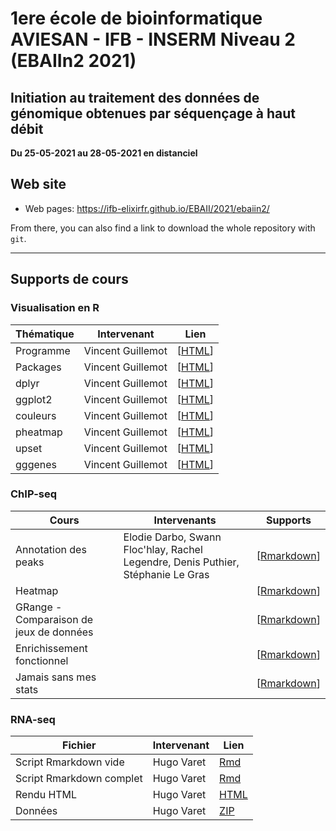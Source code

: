 # 1ere école de bioinformatique AVIESAN - IFB - INSERM Niveau 2 (EBAIIn2 2021)

## Initiation au traitement des données de génomique obtenues par séquençage à haut débit

**Du 25-05-2021 au 28-05-2021 en distanciel**


## Web site

- Web pages: <https://ifb-elixirfr.github.io/EBAII/2021/ebaiin2/>

From there, you can also find a link to download the whole repository with `git`.

****

## Supports de cours

### Visualisation en R


| Thématique| Intervenant        | Lien                                  |
|-----------|--------------------|---------------------------------------|
| Programme | Vincent Guillemot  | [[HTML](01R/tidyViz/vignettes/S00programme.html)] |
| Packages  | Vincent Guillemot  | [[HTML](01R/tidyViz/vignettes/S01packages.html)] |
| dplyr     | Vincent Guillemot  | [[HTML](01R/tidyViz/vignettes/S02dplyr.html)] |
| ggplot2   | Vincent Guillemot  | [[HTML](01R/tidyViz/vignettes/S03ggplot2.html)] |
| couleurs  | Vincent Guillemot  | [[HTML](01R/tidyViz/vignettes/S04couleurs.html)] |
| pheatmap  | Vincent Guillemot  | [[HTML](01R/tidyViz/vignettes/S05pheatmap.html)] |
| upset     | Vincent Guillemot  | [[HTML](01R/tidyViz/vignettes/S06upset.html)] |
| gggenes   | Vincent Guillemot  | [[HTML](01R/tidyViz/vignettes/S07gggenes.html)] |


### ChIP-seq

| Cours                 | Intervenants | Supports                            |
|-----------------------|--------------|-------------------------------------|
| Annotation des peaks | Elodie Darbo, Swann Floc'hlay, Rachel Legendre, Denis Puthier, Stéphanie Le Gras | [[Rmarkdown](chip-seq/tutu.Rmd)]  |
| Heatmap | | [[Rmarkdown](chip-seq/tutu.Rmd)] |
| GRange - Comparaison de jeux de données  | | [[Rmarkdown](chip-seq/tutu.Rmd)] |
| Enrichissement fonctionnel |  | [[Rmarkdown](chip-seq/tutu.Rmd)] |
| Jamais sans mes stats |  | [[Rmarkdown](chip-seq/tutu.Rmd)] |

### RNA-seq

| Fichier                  | Intervenant | Lien                                  |
|--------------------------|-------------|---------------------------------------|
| Script Rmarkdown vide    | Hugo Varet  | [Rmd](RNASeq/EBAIIn2_RNASeq_vide.Rmd) |
| Script Rmarkdown complet | Hugo Varet  | [Rmd](RNASeq/EBAIIn2_RNASeq.Rmd)      |
| Rendu HTML               | Hugo Varet  | [HTML](RNASeq/EBAIIn2_RNASeq.html)    |
| Données                  | Hugo Varet  | [ZIP](RNASeq/data.zip)                |
